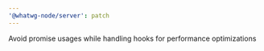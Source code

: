 ```yaml
---
'@whatwg-node/server': patch
---
```


Avoid promise usages while handling hooks for performance optimizations
